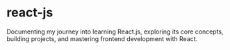 # react-js
Documenting my journey into learning React.js, exploring its core concepts, building projects, and mastering frontend development with React.
